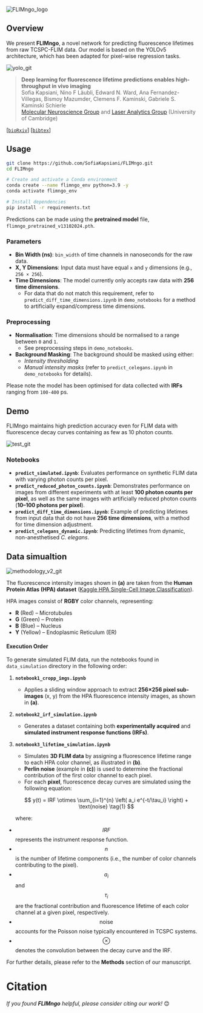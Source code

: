 
![FLIMngo_logo](https://github.com/user-attachments/assets/803c14dc-172b-4fe2-a024-570d23e5142d)

## Overview
We present **FLIMngo**, a novel network for predicting fluorescence lifetimes from raw TCSPC-FLIM data. 
Our model is based on the YOLOv5 architecture, which has been adapted for pixel-wise regression tasks. 



![yolo_git](https://github.com/user-attachments/assets/d2b4473c-cf28-4c3a-8a37-4a4d68f15ff0)


> **Deep learning for fluorescence lifetime predictions enables high-throughput in vivo imaging**          
> Sofia Kapsiani, Nino F Läubli, Edward N. Ward, Ana Fernandez-Villegas, Bismoy Mazumder, Clemens F. Kaminski, Gabriele S. Kaminski Schierle    
> <a href="https://www.ceb-mng.org/" target="_blank">Molecular Neuroscience Group</a> and <a href="https://laser.ceb.cam.ac.uk/" target="_blank">Laser Analytics Group</a> (University of Cambridge)
>
[[`bioRxiv`](https://www.biorxiv.org/content/10.1101/2024.09.13.612802v1)]  [[`bibtex`](#bibtex-citation)]


## Usage 

```bash
git clone https://github.com/SofiaKapsiani/FLIMngo.git
cd FLIMngo

# Create and activate a Conda environment
conda create --name flimngo_env python=3.9 -y
conda activate flimngo_env

# Install dependencies
pip install -r requirements.txt
```

Predictions can be made using the **pretrained model** file, `flimngo_pretrained_v13102024.pth`.

### Parameters

- **Bin Width (ns)**: `bin_width` of time channels in nanoseconds for the raw data.  
- **X, Y Dimensions**: Input data must have equal `x` and `y` dimensions (e.g., `256 × 256`).  
- **Time Dimensions**: The model currently only accepts raw data with **256 time dimensions**.  
  - For data that do not match this requirement, refer to `predict_diff_time_dimensions.ipynb` in `demo_notebooks` for a method to artificially expand/compress time dimensions.  

### Preprocessing  

- **Normalisation**: Time dimensions should be normalised to a range between `0` and `1`.  
  - See preprocessing steps in  `demo_notebooks`.
- **Background Masking**: The background should be masked using either:  
  - *Intensity thresholding*  
  - *Manual intensity masks* (refer to `predict_celegans.ipynb` in `demo_notebooks` for details).  

Please note the model has been optimised for data collected with **IRFs** ranging from `100-400` ps.

## Demo

FLIMngo maintains high prediction accuracy even for FLIM data with fluorescence decay curves containing as few as 10 photon counts.

![test_git](https://github.com/user-attachments/assets/df51ff95-0a20-4ce8-8e71-b78983c7f7fd)

### Notebooks  

- **`predict_simulated.ipynb`**: Evaluates performance on synthetic FLIM data with varying photon counts per pixel.  
- **`predict_reduced_photon_counts.ipynb`**: Demonstrates performance on images from different experiments with at least **100 photon counts per pixel**, as well as the same images with artificially reduced photon counts (**10–100 photons per pixel**).  
- **`predict_diff_time_dimensions.ipynb`**: Example of predicting lifetimes from input data that do not have **256 time dimensions**, with a method for time dimension adjustment.  
- **`predict_celegans_dynamic.ipynb`**: Predicting lifetimes from dynamic, non-anesthetised *C. elegans*.

## Data simualtion

![methodology_v2_git](https://github.com/user-attachments/assets/c58090e8-152d-4b79-98d1-d35bb081602b) 

The fluorescence intensity images shown in **(a)** are taken from the **Human Protein Atlas (HPA) dataset** ([Kaggle HPA Single-Cell Image Classification](https://www.kaggle.com/c/hpa-single-cell-image-classification)).  

HPA images consist of **RGBY** color channels, representing:  
- **R** (Red) – Microtubules  
- **G** (Green) – Protein  
- **B** (Blue) – Nucleus  
- **Y** (Yellow) – Endoplasmic Reticulum (ER)  

#### **Execution Order**  

To generate simulated FLIM data, run the notebooks found in `data_simulation` directory in the following order:  

1. **`notebook1_cropp_imgs.ipynb`**  
   - Applies a sliding window approach to extract **256×256 pixel sub-images** (x, y) from the HPA fluorescence intensity images, as shown in **(a)**.  

2. **`notebook2_irf_simulation.ipynb`**  
   - Generates a dataset containing both **experimentally acquired** and **simulated instrument response functions (IRFs)**.  

3. **`notebook3_lifetime_simulation.ipynb`**  
   - Simulates **3D FLIM data** by assigning a fluorescence lifetime range to each HPA color channel, as illustrated in **(b)**.  
   - **Perlin noise** (example in **(c)**) is used to determine the fractional contribution of the first color channel to each pixel.  
   - For each **pixel**, fluorescence decay curves are simulated using the following equation:  

   
   $$
   y(t) = IRF \otimes \sum_{i=1}^{n} \left( a_i e^{-t/\tau_i} \right) + \text{noise} \tag{1}
   $$  

   where:  
  -  $$IRF$$ represents the instrument response function.  
  - $$n$$ is the number of lifetime components (i.e., the number of color channels contributing to the pixel).  
  - $$a_i$$ and $$\tau_i$$ are the fractional contribution and fluorescence lifetime of each color channel at a given pixel, respectively.  
  - $$\text{noise}$$ accounts for the Poisson noise typically encountered in TCSPC systems.  
  - $$\otimes$$ denotes the convolution between the decay curve and the IRF.  

For further details, please refer to the **Methods** section of our manuscript. 


# Citation

*If you found **FLIMngo** helpful, please consider citing our work!* 😊
<a name="bibtex-citation"></a>
```

```


